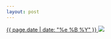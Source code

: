 ```yaml
---
layout: post
---
```


<p>
  <a href="/224">
    <time>{{ page.date | date: "%e %B %Y" }}</time>
    <img src="https://s3.amazonaws.com/life.aaronjgreenberg.com/224.jpg">
  </a>
  
</p>
